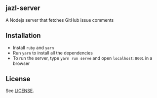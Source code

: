 jazl-server
---

A Nodejs server that fetches GitHub issue comments

## Installation

- Install `ruby` and `yarn`
- Run `yarn` to install all the dependencies
- To run the server, type `yarn run serve` and open `localhost:8001` in a browser

## License

See [LICENSE](https://github.com/aonemd/jazl-server/blob/master/LICENSE).
